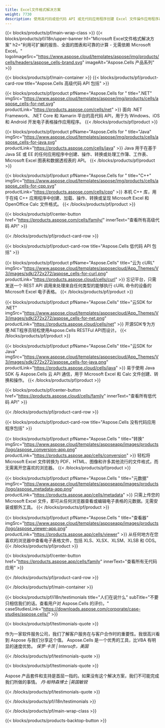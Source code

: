 ```yaml
---
title: Excel文件格式解决方案
weight: 7730
description: 使用高代码或低代码 API 或无代码应用程序创建 Excel 文件操作应用程序以查看比较检查或转换 Excel 文件。
---
```

{{< blocks/products/pf/main-wrap-class >}}
{{< blocks/products/pf/i18n/upper-banner h1="Microsoft Excel文件格式解决方案" h2="利用可扩展的报告、全面的图表和可靠的计算 - 无需依赖 Microsoft Excel。" logoImageSrc="https://www.aspose.cloud/templates/aspose/img/products/cells/headers/aspose_cells-brand.svg" imageAlt="Aspose.Cells 产品系列" >}}

{{< blocks/products/pf/main-container >}}
{{< blocks/products/pf/product-card-row title="Aspose.Cells 高级代码 API 包括" >}}

{{< blocks/products/pf/product pfName="Aspose.Cells for " title=".NET" imgSrc="https://www.aspose.cloud/templates/aspose/img/products/cells/aspose_cells-for-net.svg" productLink="https://products.aspose.com/cells/net" >}}
面向 .NET Framework、.NET Core 和 Xamarin 平台的高代码 API，用于为 Windows、iOS 和 Android 开发电子表格操作应用程序。
{{< /blocks/products/pf/product >}}

{{< blocks/products/pf/product pfName="Aspose.Cells for " title="Java" imgSrc="https://www.aspose.cloud/templates/aspose/img/products/cells/aspose_cells-for-java.svg" productLink="https://products.aspose.com/cells/java" >}}
Java 用于在基于 Java SE 或 EE 的任何应用程序中创建、操作、转换或处理工作簿、工作表、Microsoft Excel 图表和数据透视表的 API。
{{< /blocks/products/pf/product >}}

{{< blocks/products/pf/product pfName="Aspose.Cells for " title="C++" imgSrc="https://www.aspose.cloud/templates/aspose/img/products/cells/aspose_cells-for-cpp.svg" productLink="https://products.aspose.com/cells/cpp" >}}
本机 C++ 库，用于在纯 C++ 应用程序中创建、加载、操作、转换或呈现 Microsoft Excel 和 OpenOffice Calc 文件格式。
{{< /blocks/products/pf/product >}}

{{< blocks/products/pf/center-button href="https://products.aspose.com/cells/family/" innerText="查看所有高级代码 API" >}}

{{< /blocks/products/pf/product-card-row >}}

{{< blocks/products/pf/product-card-row title="Aspose.Cells 低代码 API 包括" >}}

{{< blocks/products/pf/product pfName="Aspose.Cells" title="云为 cURL" imgSrc="https://www.aspose.cloud/templates/asposecloud/App_Themes/V3/images/sdk/272x272/aspose_cells-for-curl.png" productLink="https://products.aspose.cloud/cells/curl" >}}
忘记平台，只需发送一个 REST API 调用来处理来自任何类型的能够执行 cURL 命令的设备的 Microsoft Excel 电子表格。
{{< /blocks/products/pf/product >}}

{{< blocks/products/pf/product pfName="Aspose.Cells" title="云SDK for .NET" imgSrc="https://www.aspose.cloud/templates/asposecloud/App_Themes/V3/images/sdk/272x272/aspose_cells-for-net.png" productLink="https://products.aspose.cloud/cells/net" >}}
开源SDK专为方便.NET程序员轻松使用Aspose.Cells RESTFul API而设计。
{{< /blocks/products/pf/product >}}

{{< blocks/products/pf/product pfName="Aspose.Cells" title="云SDK for Java" imgSrc="https://www.aspose.cloud/templates/asposecloud/App_Themes/V3/images/sdk/272x272/aspose_cells-for-java.png" productLink="https://products.aspose.cloud/cells/java" >}}
易于使用 Java SDK 与 Aspose.Cells 云 API 通信，用于 Microsoft Excel 和 Calc 文件创建、转换和操作。
{{< /blocks/products/pf/product >}}

{{< blocks/products/pf/center-button href="https://products.aspose.cloud/cells/family" innerText="查看所有低代码 API" >}}

{{< /blocks/products/pf/product-card-row >}}

{{< blocks/products/pf/product-card-row title="Aspose.Cells 没有代码应用程序包括" >}}

{{< blocks/products/pf/product pfName="Aspose.Cells " title="转换" imgSrc="https://www.aspose.cloud/templates/asposeapp/images/products/logo/aspose_conversion-app.png" productLink="https://products.aspose.app/cells/conversion" >}}
轻松将 Microsoft Excel 文件转换为 PDF、HTML、图像和许多其他流行的文件格式，而无需离开您喜欢的浏览器。
{{< /blocks/products/pf/product >}}

{{< blocks/products/pf/product pfName="Aspose.Cells " title="元数据" imgSrc="https://www.aspose.cloud/templates/asposeapp/images/products/logo/aspose_metadata-app.png" productLink="https://products.aspose.app/cells/metadata" >}}
只需上传您的 Microsoft Excel 文件，即可从任何浏览器查看或编辑电子表格的元数据。无需安装或额外工具。
{{< /blocks/products/pf/product >}}

{{< blocks/products/pf/product pfName="Aspose.Cells " title="查看器" imgSrc="https://www.aspose.cloud/templates/asposeapp/images/products/logo/aspose_viewer-app.png" productLink="https://products.aspose.app/cells/viewer" >}}
从任何地方在您喜欢的浏览器中查看电子表格文件，包括 XLS、XLSX、XLSM、XLSB 和 ODS。
{{< /blocks/products/pf/product >}}

{{< blocks/products/pf/center-button href="https://products.aspose.app/cells/family" innerText="查看所有无代码应用" >}}

{{< /blocks/products/pf/product-card-row >}}

{{< /blocks/products/pf/main-container >}}

{{< blocks/products/pf/i18n/testimonials title="人们在说什么" subTitle="不要只相信我们的话。查看用户对 Aspose.Cells 的评价。" caseStudiesLink="https://downloads.aspose.com/corporate/case-studies/aspose.cells/" >}}

{{< blocks/products/pf/testimonials-quote >}}
<p class="first">
作为一家软件服务公司，我们了解客户服务在与客户合作时的重要性。我很高兴看到 Aspose 与我们分享这个值。 Aspose.Cells 是一个优秀的工具，比VBA 有明显的速度优势。
 <em>
保罗·卡茨 | Intersoft，美国
 </em>
</p>

{{< /blocks/products/pf/testimonials-quote >}}

{{< blocks/products/pf/testimonials-quote >}}
<p class="second">
Aspose 产品套件和支持是首屈一指的。如果没有这个解决方案，我们不可能完成我们所做的事情。
 <em>
丹·帕特森博士 |英国敏锐
 </em>
</p>

{{< /blocks/products/pf/testimonials-quote >}}

{{< /blocks/products/pf/i18n/testimonials >}}

{{< /blocks/products/pf/main-wrap-class >}}

{{< blocks/products/products-backtop-button >}}
